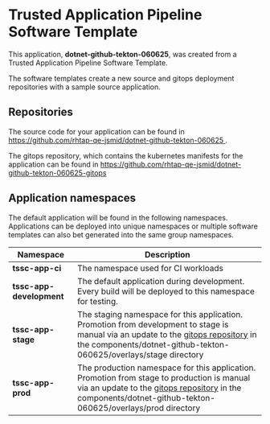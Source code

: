 # Trusted Application Pipeline Software Template

This application, **dotnet-github-tekton-060625**, was created from a Trusted Application Pipeline Software Template.

The software templates create a new source and gitops deployment repositories with a sample source application. 

## Repositories

The source code for your application can be found in [https://github.com/rhtap-qe-jsmid/dotnet-github-tekton-060625 ](https://github.com/rhtap-qe-jsmid/dotnet-github-tekton-060625 ).
 
The gitops repository, which contains the kubernetes manifests for the application can be found in 
[https://github.com/rhtap-qe-jsmid/dotnet-github-tekton-060625-gitops ](https://github.com/rhtap-qe-jsmid/dotnet-github-tekton-060625-gitops ) 

## Application namespaces 

The default application will be found in the following namespaces. Applications can be deployed into unique namespaces or multiple software templates can also bet generated into the same group namespaces.  

|  Namespace   |  Description   |  
| -------- | -------- |
| **tssc-app-ci** | The namespace used for CI workloads |
| **tssc-app-development** | The default application during development. Every build will be deployed to this namespace for testing. |
| **tssc-app-stage** | The staging namespace for this application. Promotion from development to stage is manual via an update to the [gitops repository](https://github.com/rhtap-qe-jsmid/dotnet-github-tekton-060625-gitops ) in the components/dotnet-github-tekton-060625/overlays/stage directory |
| **tssc-app-prod** | The production namespace for this application. Promotion from stage to production is manual via an update to the [gitops repository](https://github.com/rhtap-qe-jsmid/dotnet-github-tekton-060625-gitops ) in the components/dotnet-github-tekton-060625/overlays/prod directory |